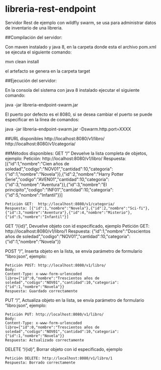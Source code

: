 # libreria-rest-endpoint
Servidor Rest de ejemplo con wildfly swarm, se usa para administrar datos de inventario de una libreria.

##Compilación del servidor:

Con maven instalado y java 8, en la carpeta donde esta el archivo pom.xml se ejecuta el siguiente comando:

mvn clean install

el artefacto se genera en la carpeta target

##Ejecución del servidor:
	
En la consola del sistema con java 8 instalado ejecutar el siguiente comando:

java -jar libreria-endpoint-swarm.jar 

El puerto por defecto es el 8080, si se desea cambiar el puerto se puede especificar en la línea de comandos:

java -jar libreria-endpoint-swarm.jar -Dswarm.http.port=XXXX

##URL disponibles
	http://localhost:8080/v1/libro/
	http://localhost:8080/v1/categoria/

##Métodos disponibles:
GET “/” Devuelve la lista completa de objetos, ejemplo: 
	Petición:  http://localhost:8080/v1/libro/
	Respuesta:[{"id":1,"nombre":"Cien años de soledad","codigo":"NOV01","cantidad":10,"categoria":{"id":1,"nombre":"Novela"}},{"id":2,"nombre":"Harry Potter Serie","codigo":"AVEN01","cantidad":10,"categoria":{"id":3,"nombre":"Aventura"}},{"id":3,"nombre":"El principito","codigo":"INF01","cantidad":10,"categoria":{"id":5,"nombre":"Infantil"}}]

	Petición GET:  http://localhost:8080/v1/categoria/
	Respuesta: [{"id":1,"nombre":"Novela"},{"id":2,"nombre":"Sci-fi"},{"id":3,"nombre":"Aventura"},{"id":4,"nombre":"Misterio"},{"id":5,"nombre":"Infantil"}]

GET “/{id}”, Devuelve objeto con id especificado, ejemplo
	Petición GET: http://localhost:8080/v1/libro/1
	Respuesta: {"id":1,"nombre":"Doscientos años de soledad","codigo":"NOV01","cantidad":10,"categoria":{"id":1,"nombre":"Novela"}}

POST “/”, Inserta objeto en la lista, se envía parámetro de formulario “libro:json”, ejemplo:

	Petición POST: http://localhost:8080/v1/libro/
	Body: 
	Content-Type: x-www-form-urlencoded
	libro={"id":0,"nombre":"Trescientos años de soledad","codigo":"NOV01","cantidad":10,"categoria":{"id":1,"nombre":"Novela"}}
	Respuesta: Guardado correctamente

PUT “/”, Actualiza objeto en la lista, se envía parámetro de formulario “libro:json”, ejemplo:

	Petición PUT: http://localhost:8080/v1/libro/
	Body: 
	Content-Type: x-www-form-urlencoded
	libro={"id":0,"nombre":"Trescientos años de soledad","codigo":"NOV01","cantidad":10,"categoria":{"id":1,"nombre":"Novela"}}
	Respuesta: Actualizado correctamente

DELETE “/{id}”, Borrar objeto con id especificado, ejemplo
	
	Petición DELETE: http://localhost:8080/v1/libro/1
	Respuesta: Borrado correctamente

